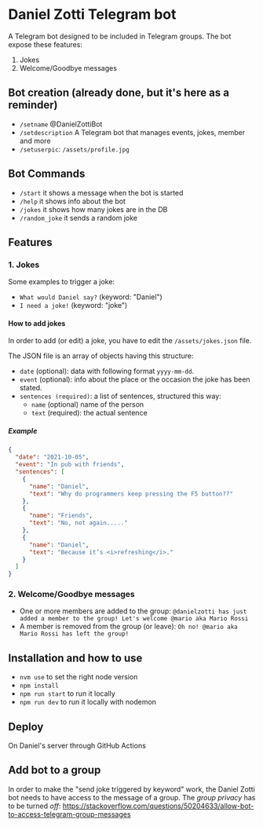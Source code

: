 # Daniel Zotti Telegram bot

A Telegram bot designed to be included in Telegram groups. The bot expose these features:

1. Jokes
2. Welcome/Goodbye messages

## Bot creation (already done, but it's here as a reminder)

- `/setname` @DanielZottiBot
- `/setdescription` A Telegram bot that manages events, jokes, member and more
- `/setuserpic`: `/assets/profile.jpg`

## Bot Commands

- `/start` it shows a message when the bot is started
- `/help` it shows info about the bot
- `/jokes` it shows how many jokes are in the DB
- `/random_joke` it sends a random joke

## Features

### 1. Jokes

Some examples to trigger a joke:

- `What would Daniel say?` (keyword: "Daniel")
- `I need a joke!` (keyword: "joke")

#### How to add jokes

In order to add (or edit) a joke, you have to edit the `/assets/jokes.json` file.

The JSON file is an array of objects having this structure:

- `date` (optional): data with following format `yyyy-mm-dd`.
- `event` (optional): info about the place or the occasion the joke has been stated.
- `sentences (required)`: a list of sentences, structured this way:
  - `name` (optional) name of the person
  - `text` (required): the actual sentence

##### Example

```json
{
  "date": "2021-10-05",
  "event": "In pub with friends",
  "sentences": [
    {
      "name": "Daniel",
      "text": "Why do programmers keep pressing the F5 button??"
    },
    {
      "name": "Friends",
      "text": "No, not again....."
    },
    {
      "name": "Daniel",
      "text": "Because it’s <i>refreshing</i>."
    }
  ]
}
```

### 2. Welcome/Goodbye messages

- One or more members are added to the group:
  `@danielzotti has just added a member to the group! Let's welcome @mario aka Mario Rossi`
- A member is removed from the group (or leave):
  `Oh no! @mario aka Mario Rossi has left the group!`


## Installation and how to use

- `nvm use` to set the right node version
- `npm install`
- `npm run start` to run it locally
- `npm run dev` to run it locally with nodemon

## Deploy

On Daniel's server through GitHub Actions

## Add bot to a group
In order to make the "send joke triggered by keyword" work, the Daniel Zotti bot needs to have access to the message of a group.
The *group privacy* has to be turned *off*: https://stackoverflow.com/questions/50204633/allow-bot-to-access-telegram-group-messages
